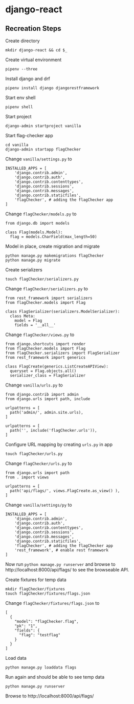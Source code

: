 # django-react

## Recreation Steps

Create directory
```
mkdir django-react && cd $_
```

Create virtual environment
```
pipenv --three
```

Install django and drf
```
pipenv install django djangorestframework
```

Start env shell
```
pipenv shell
```

Start project
```
django-admin startproject vanilla
```

Start flag-checker app
```
cd vanilla
django-admin startapp flagChecker
```

Change `vanilla/settings.py` to
```
INSTALLED_APPS = [
    'django.contrib.admin',
    'django.contrib.auth',
    'django.contrib.contenttypes',
    'django.contrib.sessions',
    'django.contrib.messages',
    'django.contrib.staticfiles',
    'flagChecker', # adding the flagChecker app
]
```

Change `flagChecker/models.py` to
```
from django.db import models

class Flag(models.Model):
  flag = models.CharField(max_length=50)
```

Model in place, create migration and migrate
```
python manage.py makemigrations flagChecker
python manage.py migrate
```

Create serializers 
```
touch flagChecker/serializers.py
```

Change `flagChecker/serializers.py` to
```
from rest_framework import serializers
from flagChecker.models import Flag     

class FlagSerializer(serializers.ModelSerializer):
  class Meta:
    model = Flag
    fields = '__all__'
```

Change `flagChecker/views.py` to
```
from django.shortcuts import render
from flagChecker.models import Flag
from flagChecker.serializers import FlagSerializer
from rest_framework import generics

class FlagCreate(generics.ListCreateAPIView):
  queryset = Flag.objects.all()
  serializer_class = FlagSerializer
```

Change `vanilla/urls.py` to
```
from django.contrib import admin
from django.urls import path, include

urlpatterns = [
  path('admin/', admin.site.urls),
]

urlpatterns = [
  path('', include('flagChecker.urls')),
]
```

Configure URL mapping by creating `urls.py` in app
```
touch flagChecker/urls.py
```

Change `flagChecker/urls.py` to
```
from django.urls import path
from . import views

urlpatterns = [
  path('api/flags/', views.FlagCreate.as_view() ),
]
```

Change `vanilla/settings/py` to
```
INSTALLED_APPS = [
    'django.contrib.admin',
    'django.contrib.auth',
    'django.contrib.contenttypes',
    'django.contrib.sessions',
    'django.contrib.messages',
    'django.contrib.staticfiles',
    'flagChecker', # adding the flagChecker app
    'rest_framework', # enable rest framework
]
```

Now run `python manage.py runserver` and browse to http://localhost:8000/api/flags/ to see the browseable API.


Create fixtures for temp data
```
mkdir flagChecker/fixtures
touch flagChecker/fixtures/flags.json
```

Change `flagChecker/fixtures/flags.json` to
```
[
  {
    "model": "flagChecker.flag",
    "pk": "1",
    "fields": {
      "flag": "testflag"
    }
  }
]
```

Load data
```
python manage.py loaddata flags
```

Run again and should be able to see temp data
```
python manage.py runserver
```

Browse to http://localhost:8000/api/flags/ 
